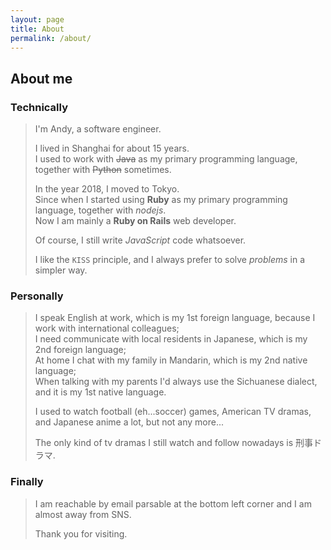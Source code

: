```yaml
---
layout: page
title: About
permalink: /about/
---
```


## About me

### Technically
  > I'm Andy, a software engineer.
  >
  > I lived in Shanghai for about 15 years.  
  > I used to work with ~~Java~~ as my primary programming language, together with ~~Python~~ sometimes.
  >
  > In the year 2018, I moved to Tokyo.  
  > Since when I started using **Ruby** as my primary programming language, together with *nodejs*.  
  > Now I am mainly a **Ruby on Rails** web developer.
  >
  > Of course, I still write *JavaScript* code whatsoever.
  >
  > I like the `KISS` principle, and I always prefer to solve *problems* in a simpler way.

### Personally
  > I speak English at work, which is my 1st foreign language, because I work with international colleagues;  
  > I need communicate with local residents in Japanese, which is my 2nd foreign language;  
  > At home I chat with my family in Mandarin, which is my 2nd native language;  
  > When talking with my parents I'd always use the Sichuanese dialect, and it is my 1st native language.
  >
  > I used to watch football (eh...soccer) games, American TV dramas, and Japanese anime a lot, but not any more...  
  >
  > The only kind of tv dramas I still watch and follow nowadays is 刑事ドラマ.

### Finally
  > I am reachable by email parsable at the bottom left corner and I am almost away from SNS.
  > 
  > Thank you for visiting.
